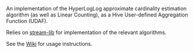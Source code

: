An implementation of the HyperLogLog approximate cardinality estimation algorithm (as well as Linear Counting), as a Hive User-defined Aggregation Function (UDAF).

Relies on [stream-lib](https://github.com/clearspring/stream-lib) for implementation of the relevant algorithms.

See the [Wiki](https://github.com/MLnick/hive-udf/wiki) for usage instructions.